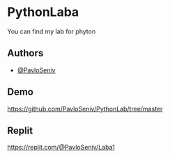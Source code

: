 # PythonLaba

You can find my lab for phyton

## Authors

- [@PavloSeniv](https://github.com/PavloSeniv)

## Demo

https://github.com/PavloSeniv/PythonLab/tree/master

## Replit

https://replit.com/@PavloSeniv/Laba1